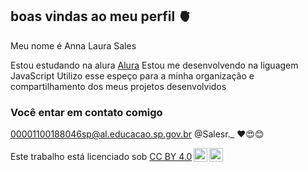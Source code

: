 ## boas vindas ao meu perfil 🫀

Meu nome é Anna Laura Sales

Estou estudando na alura [Alura](https://Alura.com.br)
Estou me desenvolvendo na liguagem JavaScript
Utilizo esse espeço para a minha organização e compartilhamento dos meus projetos desenvolvidos

### Você entar em contato comigo 
 
00001100188046sp@al.educacao.sp.gov.br
@Salesr._
❤😍😊



<p xmlns:cc="http://creativecommons.org/ns#" >Este trabalho está licenciado sob <a href="https://creativecommons.org/licenses/by/4.0/?ref=chooser-v1" target="_blank" rel="license noopener noreferrer" style="display:inline-block;">CC BY 4.0<img style="height:22px!important;margin-left:3px;vertical-align:text-bottom;" src="https://mirrors.creativecommons.org/presskit/icons/cc.svg?ref=chooser-v1" alt=""><img style="height:22px!important;margin-left:3px;vertical-align:text-bottom;" src="https://mirrors.creativecommons.org/presskit/icons/by.svg?ref=chooser-v1" alt=""></a></p>

